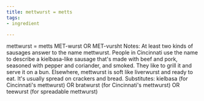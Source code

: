 ```yaml
---
title: mettwurst = metts
tags:
- ingredient

---
```

mettwurst = metts MET-wurst OR MET-vursht Notes: At least two kinds of sausages answer to the name mettwurst. People in Cincinnati use the name to describe a kielbasa-like sausage that's made with beef and pork, seasoned with pepper and coriander, and smoked. They like to grill it and serve it on a bun. Elsewhere, mettwurst is soft like liverwurst and ready to eat. It's usually spread on crackers and bread. Substitutes: kielbasa (for Cincinnati's mettwurst) OR bratwurst (for Cincinnati's mettwurst) OR teewurst (for spreadable mettwurst)
